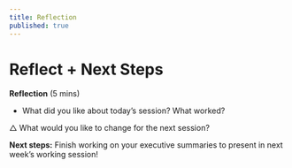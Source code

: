 ```yaml
---
title: Reflection
published: true
---
```

# Reflect + Next Steps

**Reflection**
(5 mins)

+ What did you like about today’s session? What worked?

△ What would you like to change for the next session?

**Next steps:** Finish working on your executive summaries to present in next week’s working session!
